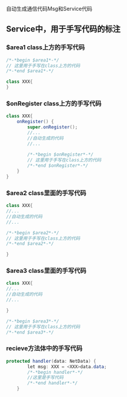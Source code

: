 自动生成通信代码Msg和Service代码  
## Service中，用于手写代码的标注
### $area1 class上方的手写代码
```java
/*-*begin $area1*-*/
// 这里用于手写在class上方的代码
/*-*end $area1*-*/

class XXX{
}
```

### $onRegister class上方的手写代码
```java
class XXX{
    onRegister() {
        super.onRegister();
	    //...
	    //自动生成的代码
	    //...
	
        /*-*begin $onRegister*-*/
        // 这里用于手写在class上方的代码
        /*-*end $onRegister*-*/
    }
}
```

### $area2 class里面的手写代码
```java
class XXX{
//...
//自动生成的代码
//...

/*-*begin $area2*-*/
// 这里用于手写在class上方的代码
/*-*end $area2*-*/

}
```

### $area3 class里面的手写代码
```java
class XXX{
//...
//自动生成的代码
//...

}

/*-*begin $area3*-*/
// 这里用于手写在class上方的代码
/*-*end $area3*-*/
```

### recieve方法体中的手写代码
```java
protected handler(data: NetData) {
		let msg: XXX = <XXX>data.data;
		/*-*begin handler*-*/
		//这里是手写代码
		/*-*end handler*-*/
	}
```